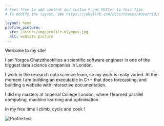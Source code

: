 ```yaml
---
# Feel free to add content and custom Front Matter to this file.
# To modify the layout, see https://jekyllrb.com/docs/themes/#overriding-theme-defaults

layout: home
profile_picture:
  src: /assets/img/profile-olympus.jpg
  alt: website picture
---
```


<p>
  Welcome to my site! 
</p>
<p>
  I am Yorgos Chatzitheoklitos a scientific software engineer in one of the biggest data science companies in London.
</p>
<p>
  I work in the research data science team, so my work is really varied. At the moment I am building an executable in C++ that does forecasting, and building a website with interactive documentation.
</p>
<p>
  I did my masters at Imperial College London, where I learned parallel computing, machine learning and optimisation.
</p>
<p>
  In my free time I climb, cycle and cook !
</p>

<!-- ![Olumpus test](/assets/img/profile-olympus.png) -->

![Profile test](/assets/img/profile-pic.png)

<!-- ![Profile test back ](\assets\img\profile-pic.jpg) -->